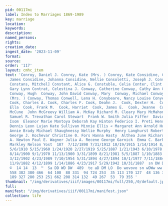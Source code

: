 ```yaml
---
pid: 00117mi
label: Index to Marriages 1869-1989
key: marriage
location: 
keywords: 
description: 
named_persons: 
rights: 
creation_date: 
ingest_date: '2023-11-09'
format: 
source: 
order: '117'
layout: cmhc_item
text: 'Conroy, Daniel J. Conroy, Kate (Mrs. ) Conroy, Kate Considine, Catherine Considine,
  James Considine, Johanna Considine, Nellie Consoletti, Joseph J. Constance, Katherine
  Constans, Mitchel] Constant, Alice G. Constuble, Celia Conter, Clint Grover Conter,
  Gary Lynn Contrat, Celestina J. Conway, Catherine Conway, Cathy Ann Conway, Daniel
  Conway, Hugh  Conway, John David Conway, Mary  Conway, Michael Conway, Roseanna
  (Mrs. ) Conway, Thomas Conwell, Lena H. Conybeare, Nancy Louise Conyers, Anita Angela
  Cook, Charles A. Cook, Charles F. Cook, Deahn J.  Cook, Dexter H.  Cook, Elizabeth  Cook,
  Ella  Cook, Frank M.  Cook, Harriet  Cook, James E.  Cook, Jeanne  Cook, Lilly  Annie
  McCune  John McGreevy William A. McKay Richard M. Cleary Mary McMahon Banford Mills
  Samuel R. Trevathan Carol Stewart  Frank W. Smith Julia Fiffer  David A. Sykes  Roy
  Isom  Eleanor Marie Montoya Deborah Kay Hinton Federico I. Preti Henry Schaekel
  Dennis Leon Lujan Kate Sullivan Minnie Ellis « Margaret Ann Arnold Hugh Brady  Rose
  Annie Brady Michael Shaughnessy Nellie Murphy  Henry Langhurst Robert Bernard Singer
  George J. Kochevar Christine 0. Fors Hanna Hasty  Althea June Richardson Ella McKanna  Frank
  A. Newton Paul E. Wagner Julia A. Recene George Garnick  Emma C. Barker Loren G.
  Markley Nelson Yost  107  7/12/1898 7/31/1912 10/19/1915 1/14/1914 8/31/1887 6/3/1888
  5/6/1910 5/15/1960 1/24/1920 2/27/1919 5/25/1887 1/21/1943 6/10/1978 12/1/1973 8/12/1916
  8/14/1900 9/1/1970 11/13/1900 3/31/1899 8/21/1981 5/5/1887 1/10/1883 6/1/1893 2/4/1889
  3/12/1902 4/23/1989 7/10/1954 5/31/1894 4/27/1894 10/1/1977 7/11/1884 1/18/1887
  11/9/1882 4/12/1899 1/14/1886 4/23/1917 5/29/1942 10/31/1887  sn DW DWO™ ON SN  10  Co
  ©  14 14  13  ™  Sa DD WD DW  489  te aD DM LO  Do wovovo sn wDWw ww  14 521  20
  558 382 380 466  64 108  88 331  94 724 253  35 113 170 127  48 136 341 196 264  25
  189 327 280 253 251 662 208 314 132  49 267  53  79 355 '
thumbnail: "/img/derivatives/iiif/images/00117mi/full/250,/0/default.jpg"
full: 
manifest: "/img/derivatives/iiif/00117mi/manifest.json"
collection: life
---
```

